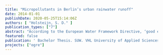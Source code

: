 ```yaml
---
title: "Micropollutants in Berlin’s urban rainwater runoff"
date: 2014-01-01
publishDate: 2020-05-25T15:14:06Z
authors: [ "Holsteijn, S. D." ]
publication_types: ["7"]
abstract: "According to the European Water Framework Directive, ‘good ecological and chemical status’ must  be achieved for all surface waters by 2015 (European Parliament, 2000). Therefore, it is important to  extend knowledge on pollutants that run off with urban rainwater. This study has the objective to  determine which micropollutants occur in Berlin’s urban rain water run-off and how the most  detrimental pollutants can be managed in a sustainable manner to reduce their impact on receiving  waters.  To reach these objectives, five catchments with different land use characteristics that together  represent Berlin were selected for the collection of rainwater samples. These catchments consisted  of New buildings (New), Old buildings (Old), One family homes (Ofh), Commercial buildings (Com)  and Streets (Str). Actual sampling was done by installing an automated water sampler at each  location, together with a flow measuring device to start the sampler during rain events.  The following number of rain events were sampled and analysed; New (n=8), Old (n=7), Ofh (n=6),  Com (n=11) and Str (n=4). Samples collected during rain events were processed to one volume  proportional composite sample that represents the entire event. This sample was then analysed on  the presence and concentration of micropollutants. With that information, measures where  determined that can be applied for the reduction of pollutant loads.  Micropollutants from the following groups were found during this study; pesticides / biocides,  industrial chemicals, PAH’s, heavy metals, tracers, flame retardants and phthalates.  From these groups, the most detrimental are; Nickel, Diuron, Isoproturon, Cadmium, Lead, PFOA,  PFOS , polycyclic aromatic hydrocarbons (PAH), Nonylphenol, DEHP, Zinc, Copper, TCPP, Mecoprop,  Glyphosphat, OHBT and Di-iso-decylphthalat.  To assess measures for micropollutant reduction, the concept of source-path-threatened object was  used to identify where pollutants come from and what pathway they follow to which vulnerable  objects. Possible measures to reduce the load of these substances are banning or substituting the  pollutant by legislation. Furthermore, vegetation infrastructure, decentralized pre-treatment,  infiltration and sedimentation can be applied for reduction of pollutant loads. These measures  should be applied in an integrated manner to enhance one another.  Pollutant characteristics -and thus behaviour in the environment- is one of the most relevant criteria  for the selection of measures to reduce these substances. The most effective approaches for particle  and non-particle bound pollutants are end-of-pipe solutions. These consist of sedimentation systems  for particle bound, and infiltration structures for non-particle bound micropollutants. Emitting  sources (e.g. traffic) and paths (e.g. air) that contribute to pollutants in urban rainwater run-off are  further relevant criteria. These can only be directly reduced by legislation, vegetation infrastructure  can however be applied to reduce the mobility of these pollutants."
featured: false
publication: ' Bachelor Thesis. SUW. VHL University of Applied Sciences Wageningen'
projects: ["ogre"]
---
```


